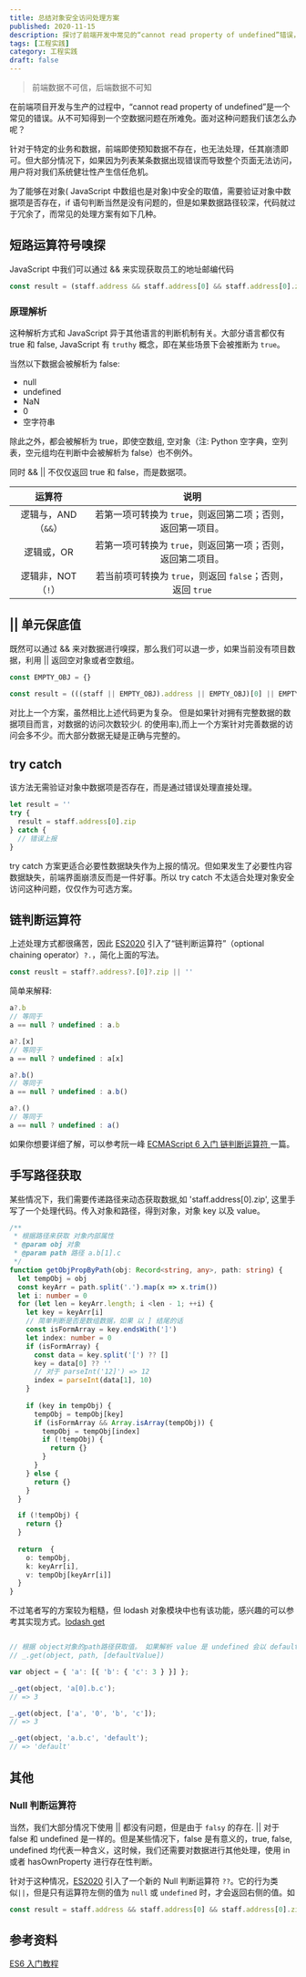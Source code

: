 ```yaml
---
title: 总结对象安全访问处理方案
published: 2020-11-15
description: 探讨了前端开发中常见的“cannot read property of undefined”错误，介绍了短路运算符号嗅探、||单元保底值、try catch、链判断运算符等多种对象安全访问处理方案。
tags: [工程实践]
category: 工程实践
draft: false
---
```


> 前端数据不可信，后端数据不可知

在前端项目开发与生产的过程中，“cannot read property of undefined”是一个常见的错误。从不可知得到一个空数据问题在所难免。面对这种问题我们该怎么办呢？

针对于特定的业务和数据，前端即使预知数据不存在，也无法处理，任其崩溃即可。但大部分情况下，如果因为列表某条数据出现错误而导致整个页面无法访问，用户将对我们系统健壮性产生信任危机。

为了能够在对象( JavaScript 中数组也是对象)中安全的取值，需要验证对象中数据项是否存在，if 语句判断当然是没有问题的，但是如果数据路径较深，代码就过于冗余了，而常见的处理方案有如下几种。

## 短路运算符号嗅探

JavaScript 中我们可以通过 && 来实现获取员工的地址邮编代码

```js
const result = (staff.address && staff.address[0] && staff.address[0].zip) || ''
```

### 原理解析

这种解析方式和 JavaScript 异于其他语言的判断机制有关。大部分语言都仅有 true 和 false, JavaScript 有 `truthy` 概念，即在某些场景下会被推断为 `true`。

当然以下数据会被解析为 false:

- null
- undefined
- NaN
- 0
- 空字符串

除此之外，都会被解析为 true，即使空数组, 空对象（注: Python 空字典，空列表，空元组均在判断中会被解析为 false）也不例外。

同时 && || 不仅仅返回 true 和 false，而是数据项。

|       运算符        |                            说明                             |
| :-----------------: | :---------------------------------------------------------: |
| 逻辑与，AND（`&&`） | 若第一项可转换为 `true`，则返回第二项；否则，返回第一项目。 |
|  逻辑或，OR  | 若第一项可转换为 `true`，则返回第一项；否则，返回第二项目。 |
| 逻辑非，NOT（`!`）  | 若当前项可转换为 `true`，则返回 `false`；否则，返回 `true`  |

## || 单元保底值

既然可以通过 && 来对数据进行嗅探，那么我们可以退一步，如果当前没有项目数据，利用 || 返回空对象或者空数组。

```js
const EMPTY_OBJ = {}

const result = (((staff || EMPTY_OBJ).address || EMPTY_OBJ)[0] || EMPTY_OBJ).zip || ''
```

对比上一个方案，虽然相比上述代码更为复杂。 但是如果针对拥有完整数据的数据项目而言，对数据的访问次数较少(. 的使用率),而上一个方案针对完善数据的访问会多不少。而大部分数据无疑是正确与完整的。

## try catch

该方法无需验证对象中数据项是否存在，而是通过错误处理直接处理。

```js
let result = ''
try {
  result = staff.address[0].zip
} catch {
  // 错误上报
}
```

try catch 方案更适合必要性数据缺失作为上报的情况。但如果发生了必要性内容数据缺失，前端界面崩溃反而是一件好事。所以 try catch 不太适合处理对象安全访问这种问题，仅仅作为可选方案。

## 链判断运算符

上述处理方式都很痛苦，因此 [ES2020](https://github.com/tc39/proposal-optional-chaining) 引入了“链判断运算符”（optional chaining operator）`?.`，简化上面的写法。

```js
const reuslt = staff?.address?.[0]?.zip || ''
```

简单来解释:

```js
a?.b
// 等同于
a == null ? undefined : a.b

a?.[x]
// 等同于
a == null ? undefined : a[x]

a?.b()
// 等同于
a == null ? undefined : a.b()

a?.()
// 等同于
a == null ? undefined : a()
```

如果你想要详细了解，可以参考阮一峰 [ECMAScript 6 入门 链判断运算符 ](https://es6.ruanyifeng.com/#docs/object#%E9%93%BE%E5%88%A4%E6%96%AD%E8%BF%90%E7%AE%97%E7%AC%A6) 一篇。

## 手写路径获取

某些情况下，我们需要传递路径来动态获取数据,如 'staff.address[0].zip', 这里手写了一个处理代码。传入对象和路径，得到对象，对象 key 以及 value。

```ts
/**
 * 根据路径来获取 对象内部属性
 * @param obj 对象
 * @param path 路径 a.b[1].c
 */
function getObjPropByPath(obj: Record<string, any>, path: string) {
  let tempObj = obj
  const keyArr = path.split('.').map(x => x.trim())
  let i: number = 0
  for (let len = keyArr.length; i <len - 1; ++i) {
    let key = keyArr[i]
    // 简单判断是否是数组数据，如果 以 ] 结尾的话
    const isFormArray = key.endsWith(']')
    let index: number = 0
    if (isFormArray) {
      const data = key.split('[') ?? []
      key = data[0] ?? ''
      // 对于 parseInt('12]') => 12
      index = parseInt(data[1], 10)
    }
    
    if (key in tempObj) {
      tempObj = tempObj[key]
      if (isFormArray && Array.isArray(tempObj)) {
        tempObj = tempObj[index]
        if (!tempObj) {
          return {}
        }
      }
    } else {
      return {}
    }
  }

  if (!tempObj) {
    return {}
  }
  
  return  {
    o: tempObj,
    k: keyArr[i],
    v: tempObj[keyArr[i]]
  }
}
```

不过笔者写的方案较为粗糙，但 lodash 对象模块中也有该功能，感兴趣的可以参考其实现方式。[lodash get](https://www.lodashjs.com/docs/lodash.get)

```js

// 根据 object对象的path路径获取值。 如果解析 value 是 undefined 会以 defaultValue 取代。
// _.get(object, path, [defaultValue])

var object = { 'a': [{ 'b': { 'c': 3 } }] };

_.get(object, 'a[0].b.c');
// => 3

_.get(object, ['a', '0', 'b', 'c']);
// => 3

_.get(object, 'a.b.c', 'default');
// => 'default'
```

## 其他

### Null 判断运算符

当然，我们大部分情况下使用 || 都没有问题，但是由于 `falsy` 的存在. || 对于 false 和 undefined 是一样的。但是某些情况下，false 是有意义的，true, false, undefined 均代表一种含义，这时候，我们还需要对数据进行其他处理，使用 in 或者 hasOwnProperty 进行存在性判断。

针对于这种情况，[ES2020](https://github.com/tc39/proposal-nullish-coalescing) 引入了一个新的 Null 判断运算符 `??`。它的行为类似`||`，但是只有运算符左侧的值为 `null` 或 `undefined` 时，才会返回右侧的值。如

```js
const result = staff.address && staff.address[0] && staff.address[0].zip ?? ''
```

## 参考资料

[ES6 入门教程](https://es6.ruanyifeng.com/)
